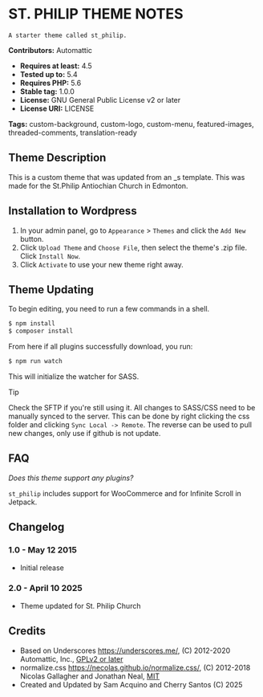 # ST. PHILIP THEME NOTES

`A starter theme called st_philip.`

**Contributors:** Automattic

- **Requires at least:** 4.5
- **Tested up to:** 5.4
- **Requires PHP:** 5.6
- **Stable tag:** 1.0.0
- **License:** GNU General Public License v2 or later
- **License URI:** LICENSE

**Tags:** custom-background, custom-logo, custom-menu, featured-images, threaded-comments, translation-ready

## Theme Description

This is a custom theme that was updated from an _s template. This was made for the St.Philip Antiochian Church in Edmonton. 

## Installation to Wordpress

1. In your admin panel, go to `Appearance` > `Themes` and click the `Add New` button.
2. Click `Upload Theme` and `Choose File`, then select the theme's .zip file. Click `Install Now`.
3. Click `Activate` to use your new theme right away.

## Theme Updating

To begin editing, you need to run a few commands in a shell.

```sh
$ npm install
$ composer install
```
From here if all plugins successfully download, you run:

```sh
$ npm run watch
```
This will initialize the watcher for SASS.
>[!TIP]
>Check the SFTP if you're still using it. All changes to SASS/CSS need to be manually synced to the server. This can be done by right clicking the css folder and clicking `Sync Local -> Remote`. The reverse can be used to pull new changes, only use if github is not update.


## FAQ

*Does this theme support any plugins?*

`st_philip` includes support for WooCommerce and for Infinite Scroll in Jetpack.

## Changelog

### 1.0 - May 12 2015
+ Initial release

### 2.0 - April 10 2025
- Theme updated for St. Philip Church

## Credits

* Based on Underscores https://underscores.me/, (C) 2012-2020 Automattic, Inc., [GPLv2 or later](https://www.gnu.org/licenses/gpl-2.0.html)
* normalize.css https://necolas.github.io/normalize.css/, (C) 2012-2018 Nicolas Gallagher and Jonathan Neal, [MIT](https://opensource.org/licenses/MIT)
* Created and Updated by Sam Acquino and Cherry Santos (C) 2025
